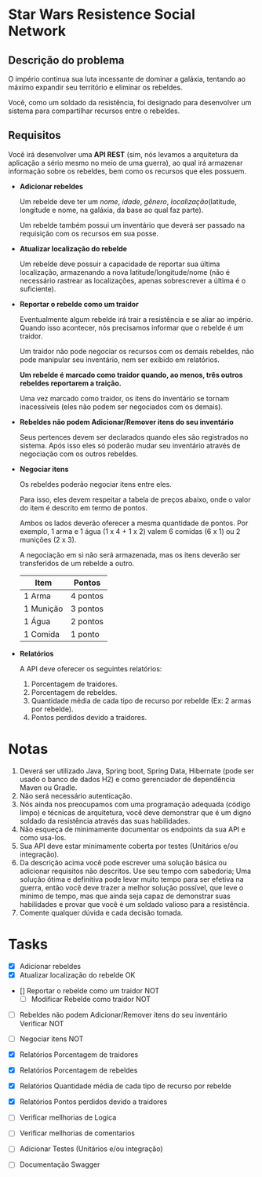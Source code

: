 # Star Wars Resistence Social Network


## Descrição do problema

O império continua sua luta incessante de dominar a galáxia, tentando ao máximo expandir seu território e eliminar os rebeldes.

Você, como um soldado da resistência, foi designado para desenvolver um sistema para compartilhar recursos entre o rebeldes.

## Requisitos

Você irá desenvolver uma **API REST** (sim, nós levamos a arquitetura da aplicação a sério mesmo no meio de uma guerra), ao qual irá armazenar informação sobre os rebeldes, bem como os recursos que eles possuem.

* **Adicionar rebeldes**

  Um rebelde deve ter um *nome*, *idade*, *gênero*, *localização*(latitude, longitude e nome, na galáxia, da base ao qual faz parte).

  Um rebelde também possui um inventário que deverá ser passado na requisição com os recursos em sua posse.

* **Atualizar localização do rebelde**

  Um rebelde deve possuir a capacidade de reportar sua última localização, armazenando a nova latitude/longitude/nome (não é necessário rastrear as localizações, apenas sobrescrever a última é o suficiente).

* **Reportar o rebelde como um traidor**

  Eventualmente algum rebelde irá trair a resistência e se aliar ao império. Quando isso acontecer, nós precisamos informar que o rebelde é um traidor.

  Um traidor não pode negociar os recursos com os demais rebeldes, não pode manipular seu inventário, nem ser exibido em relatórios.

  **Um rebelde é marcado como traidor quando, ao menos, três outros rebeldes reportarem a traição.**

  Uma vez marcado como traidor, os itens do inventário se tornam inacessíveis (eles não podem ser negociados com os demais).

* **Rebeldes não podem Adicionar/Remover itens do seu inventário**

  Seus pertences devem ser declarados quando eles são registrados no sistema. Após isso eles só poderão mudar seu inventário através de negociação com os outros rebeldes.

* **Negociar itens**

  Os rebeldes poderão negociar itens entre eles.

  Para isso, eles devem respeitar a tabela de preços abaixo, onde o valor do item é descrito em termo de pontos.

  Ambos os lados deverão oferecer a mesma quantidade de pontos. Por exemplo, 1 arma e 1 água (1 x 4 + 1 x 2) valem 6 comidas (6 x 1) ou 2 munições (2 x 3).

  A negociação em si não será armazenada, mas os itens deverão ser transferidos de um rebelde a outro.

  | Item      | Pontos   |
  |-----------|----------|
  | 1 Arma    | 4 pontos |
  | 1 Munição | 3 pontos |
  | 1 Água    | 2 pontos |
  | 1 Comida  | 1 ponto  |

* **Relatórios**

  A API deve oferecer os seguintes relatórios:

  1. Porcentagem de traidores.
  2. Porcentagem de rebeldes.
  3. Quantidade média de cada tipo de recurso por rebelde (Ex: 2 armas por rebelde).
  4. Pontos perdidos devido a traidores.

# Notas

1. Deverá ser utilizado Java, Spring boot, Spring Data, Hibernate (pode ser usado o banco de dados H2) e como gerenciador de dependência Maven ou Gradle.
2. Não será necessário autenticação.
3. Nós ainda nos preocupamos com uma programação adequada (código limpo) e técnicas de arquitetura, você deve demonstrar que é um digno soldado da resistência através das suas habilidades.
4. Não esqueça de minimamente documentar os endpoints da sua API e como usa-los.
5. Sua API deve estar minimamente coberta por testes (Unitários e/ou integração).
6. Da descrição acima você pode escrever uma solução básica ou adicionar requisitos não descritos. Use seu tempo com sabedoria; Uma solução ótima e definitiva pode levar muito tempo para ser efetiva na guerra, então você deve trazer a melhor solução possível, que leve o mínimo de tempo, mas que ainda seja capaz de demonstrar suas habilidades e provar que você é um soldado valioso para a resistência.
7. Comente qualquer dúvida e cada decisão tomada.

# Tasks 

- [x] Adicionar rebeldes
- [x] Atualizar localização do rebelde OK
- [] Reportar o rebelde como um traidor NOT
   -  [ ] Modificar Rebelde como traidor NOT
- [ ] Rebeldes não podem Adicionar/Remover itens do seu inventário Verificar NOT
- [ ] Negociar itens NOT
- [x] Relatórios Porcentagem de traidores
- [x] Relatórios Porcentagem de rebeldes
- [x] Relatórios Quantidade média de cada tipo de recurso por rebelde
- [x] Relatórios Pontos perdidos devido a traidores

- [ ] Verificar mellhorias de Logica
- [ ] Verificar mellhorias de comentarios

- [ ] Adicionar Testes (Unitários e/ou integração)

- [ ] Documentação Swagger